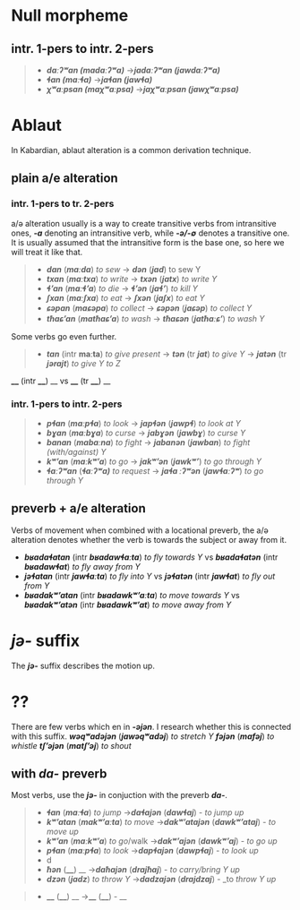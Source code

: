 
# Null morpheme
## intr. 1-pers to intr. 2-pers
>- **_daːʔʷan (madaːʔʷa)_** ->**_jadaːʔʷan (jawdaːʔʷa)_**
>- **_ɬan (maːɬa)_** ->**_jaɬan (jawɬa)_**
>- **_χʷaːpsan (maχʷaːpsa)_** ->**_jaχʷaːpsan (jawχʷaːpsa)_**


# Ablaut
In Kabardian, ablaut alteration is a common derivation technique.
## plain a/e alteration
### intr. 1-pers to tr. 2-pers
a/ə alteration usually is a way to create transitive verbs from intransitive ones, **_-a_** denoting an intransitive verb, while **_-ə/-∅_** denotes a transitive one. It is usually assumed that the intransitive form is the base one, so here we will treat it like that.

>- **_dan_** (**_maːda_**) _to sew_ -> **_dən_** (**_jad_**) to sew Y
>- **_txan_** (**_maːtxa_**) _to write_ -> **_txən_** (**_jatx_**) _to write Y_
>- **_ɬʼan_** (**_maːɬʼa_**) _to die_ -> **_ɬʼən_** (**_jaɬʼ_**) _to kill Y_
>- **_ʃxan_** (**_maːʃxa_**) _to eat_ -> **_ʃxən_** (**_jaʃx_**) _to eat Y_
>- **_ɕəpan_** (**_maɕəpa_**) _to collect_ -> **_ɕəpən_** (**_jaɕəp_**) _to collect Y_
>- **_tħaɕʼan_** (**_matħaɕʼa_**) _to wash_ -> **_tħaɕən_** (**_jatħaːɕʼ_**) _to wash Y_

Some verbs go even further.
>- **_tan_** (intr **maːta**) _to give present_ -> **_tən_** (tr **_jat_**) _to give Y_ -> **_jatən_** (tr **_jərajt_**) _to give Y to Z_

**__** (intr **__**) __ vs **__** (tr **__**) __

### intr. 1-pers to intr. 2-pers

>- **_pɬan_** (**_maːpɬa_**) _to look_ -> **_japɬən_** (**_jawpɬ_**) _to look at Y_
>- **_bɣan_** (**_maːbɣa_**) _to curse_ -> **_jabɣən_** (**_jawbɣ_**) _to curse Y_
>- **_banan_** (**_mabaːna_**) _to fight_ -> **_jabanən_** (**_jawban_**) _to fight (with/against) Y_
>- **_kʷʼan_** (**_maːkʷʼa_**) _to go_ -> **_jakʷʼən_** (**_jawkʷʼ_**) _to go through Y_
>- **_ɬaːʔʷan_** (**_ɬaːʔʷa)_** _to request_ -> **_jaɬa ːʔʷən_** (**_jawɬaːʔʷ_**) _to go through Y_

## preverb + a/e alteration
Verbs of movement when combined with a locational preverb, the a/ə alteration denotes whether the verb is towards the subject or away from it.

- **_bʁadaɬatan_** (intr **_bʁadawɬaːta_**) _to fly towards Y_ vs **_bʁadaɬatən_** (intr **_bʁadawɬat_**) _to fly away from Y_
- **_jəɬatan_** (intr **_jawɬaːta_**) _to fly into Y_ vs **_jəɬatən_** (intr **_jawɬat_**) _to fly out from Y_
- **_bʁadakʷʼatan_** (intr **_bʁadawkʷʼaːta_**) _to move towards Y_ vs **_bʁadakʷʼatən_** (intr **_bʁadawkʷʼat_**) _to move away from Y_

# **_jə-_** suffix
The **_jə-_** suffix describes the motion up.


# ??
There are few verbs which en in **_-əjən_**. I research whether this is connected with this suffix.
**_wəqʷadəjən_** (**_jawəqʷadəj_**) _to stretch Y_
**_fəjən_** (**_mafəj_**) _to whistle_
**_tʃʼəjən_** (**_matʃʼəj_**) _to shout_

## with **_da-_** preverb
Most verbs, use the **_jə-_** in conjuction with the preverb **_da-_**.


>- **_ɬan_** (**_maːɬa_**) _to jump_ ->**_daɬajən_** (**_dawɬaj_**) - _to jump up_
>- **_kʷʼatan_** (**_makʷʼaːta_**) _to move_ ->**_dakʷʼatajən_** (**_dawkʷʼataj_**) - _to move up_
>- **_kʷʼan_** (**_maːkʷʼa_**) _to go_/walk ->**_dakʷʼajən_** (**_dawkʷʼaj_**) - _to go up_
>- **_pɬan_** (**_maːpɬa_**) _to look_ ->**_dapɬajən_** (**_dawpɬaj_**) - _to look up_
>- d
>- **_ħən_** (**__**) __ ->**_daħajən_** (**_drajħaj_**) - _to carry/bring Y up_
>- **_dzən_** (**_jadz_**) _to throw Y_ ->**_dadzajən_** (**_drajdzaj_**) - _to _throw Y up_

>- **__** (**__**) __ ->**__** (**__**) - __